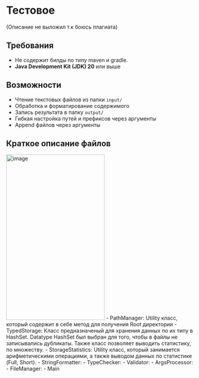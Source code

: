 # Тестовое
(Описание не выложил т.к боюсь плагиата)

## Требования
- Не содержит билды по типу maven и gradle.
- **Java Development Kit (JDK) 20** или выше  
  
## Возможности
- Чтение текстовых файлов из папки `input/`
- Обработка и форматирование содержимого
- Запись результата в папку `output/`
- Гибкая настройка путей и префиксов через аргументы
- Append файлов через аргументы

## Краткое описание файлов
<img width="264" height="444" alt="image" src="https://github.com/user-attachments/assets/3dcadbd0-3eda-40e1-8ef8-5c5ac8207166" />
 - PathManager: Utility класс, который содержит в себе метод для получения Root директории
 - TypedStorage: Класс предназначеный для хранения данных по их типу в HashSet. Datatype HashSet был выбран для того, чтобы в файлы не записывались дубликаты. Также класс позволяет выводить статистику, по множеству.
 - StorageStatistics: Utility класс, который занимается арифметическими операциями, а также выводом данных по статистике (Full, Short).
 - StringFormatter:
 - TypeChecker:
 - Validator:
 - ArgsProcessor:
 - FileManager:
 - Main


